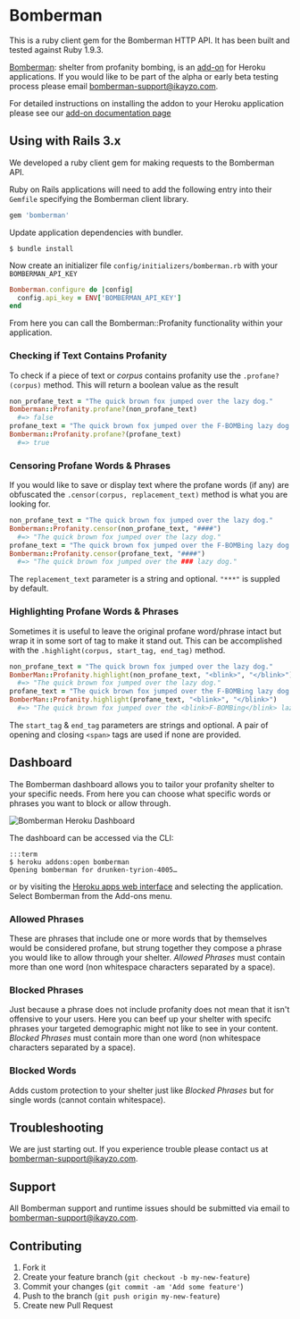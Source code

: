 # Bomberman

This is a ruby client gem for the Bomberman HTTP API. It has been built
and tested against Ruby 1.9.3.

[Bomberman](http://addons.heroku.com/bomberman): shelter from profanity bombing, is an [add-on](http://addons.heroku.com) for Heroku
applications. If you would like to be part of the alpha or early beta
testing process please email <bomberman-support@ikayzo.com>.

For detailed instructions on installing the addon to your Heroku
application please see our [add-on documentation page](https://github.com/ikayzo/bomberman/issues)

## Using with Rails 3.x

We developed a ruby client gem for making requests to the
Bomberman API.

Ruby on Rails applications will need to add the following entry into their `Gemfile` specifying the Bomberman client library.

```ruby
gem 'bomberman'
```

Update application dependencies with bundler.

```term
$ bundle install
```

Now create an initializer file `config/initializers/bomberman.rb` with
your `BOMBERMAN_API_KEY`

```ruby
Bomberman.configure do |config|
  config.api_key = ENV['BOMBERMAN_API_KEY']
end
```
From here you can call the Bomberman::Profanity functionality within
your application.

### Checking if Text Contains Profanity

To check if a piece of text or *corpus* contains profanity use the
`.profane?(corpus)` method.  This will return a boolean value as the
result

```ruby
non_profane_text = "The quick brown fox jumped over the lazy dog."
Bomberman::Profanity.profane?(non_profane_text)
  #=> false
profane_text = "The quick brown fox jumped over the F-BOMBing lazy dog."
Bomberman::Profanity.profane?(profane_text)
  #=> true
```
    
### Censoring Profane Words & Phrases

If you would like to save or display text where the profane words (if
any) are obfuscated the `.censor(corpus, replacement_text)` method is
what you are looking for.

```ruby
non_profane_text = "The quick brown fox jumped over the lazy dog."
Bomberman::Profanity.censor(non_profane_text, "####")
  #=> "The quick brown fox jumped over the lazy dog."
profane_text = "The quick brown fox jumped over the F-BOMBing lazy dog."
Bomberman::Profanity.censor(profane_text, "####")
  #=> "The quick brown fox jumped over the ### lazy dog."
```

The `replacement_text` parameter is a string and optional. `"***"` is
suppled by default.

### Highlighting Profane Words & Phrases

Sometimes it is useful to leave the original profane word/phrase intact
but wrap it in some sort of tag to make it stand out. This can be
accomplished with the `.highlight(corpus, start_tag, end_tag)` method.

```ruby
non_profane_text = "The quick brown fox jumped over the lazy dog."
BomberMan::Profanity.highlight(non_profane_text, "<blink>", "</blink>")
  #=> "The quick brown fox jumped over the lazy dog."
profane_text = "The quick brown fox jumped over the F-BOMBing lazy dog."
BomberMan::Profanity.highlight(profane_text, "<blink>", "</blink>")
  #=> "The quick brown fox jumped over the <blink>F-BOMBing</blink> lazy dog."
```

The `start_tag` & `end_tag` parameters are strings and optional. A pair
of opening and closing `<span>` tags are used if none are provided.

## Dashboard

The Bomberman dashboard allows you to tailor your profanity shelter to
your specific needs. From here you can choose what specific words or
phrases you want to block or allow through.

![Bomberman Heroku Dashboard](http://bomberman.s3.amazonaws.com/heroku_dashboard_preview.png)

The dashboard can be accessed via the CLI:

    :::term
    $ heroku addons:open bomberman
    Opening bomberman for drunken-tyrion-4005…

or by visiting the [Heroku apps web interface](http://heroku.com/myapps) and selecting the application. Select Bomberman from the Add-ons menu.

### Allowed Phrases

These are phrases that include one or more words that by themselves
would be considered profane, but strung together they compose a phrase
you would like to allow through your shelter. *Allowed Phrases* must contain more
than one word (non whitespace characters separated by a space).

### Blocked Phrases

Just because a phrase does not include profanity does not mean that it isn't
offensive to your users.  Here you can beef up your shelter with specifc
phrases your targeted demographic might not like to see in your content.
*Blocked Phrases* must contain more than one word (non whitespace characters
separated by a space).

### Blocked Words

Adds custom protection to your shelter just like *Blocked Phrases* but
for single words (cannot contain whitespace).

## Troubleshooting

We are just starting out.  If you experience trouble please contact us
at <bomberman-support@ikayzo.com>.

## Support

All Bomberman support and runtime issues should be submitted via email
to <bomberman-support@ikayzo.com>.

## Contributing

1. Fork it
2. Create your feature branch (`git checkout -b my-new-feature`)
3. Commit your changes (`git commit -am 'Add some feature'`)
4. Push to the branch (`git push origin my-new-feature`)
5. Create new Pull Request
